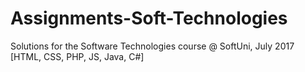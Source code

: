 # Assignments-Soft-Technologies
Solutions for the Software Technologies course @ SoftUni, July 2017 [HTML, CSS, PHP, JS, Java, C#]
